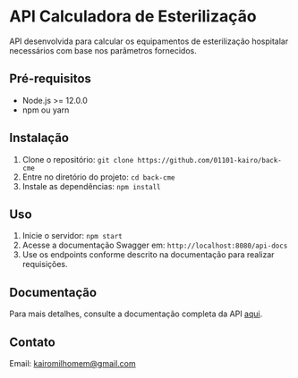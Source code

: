 # API Calculadora de Esterilização

API desenvolvida para calcular os equipamentos de esterilização hospitalar necessários com base nos parâmetros fornecidos.

## Pré-requisitos

- Node.js >= 12.0.0
- npm ou yarn

## Instalação

1. Clone o repositório: `git clone https://github.com/01101-kairo/back-cme`
2. Entre no diretório do projeto: `cd back-cme`
3. Instale as dependências: `npm install`

## Uso

1. Inicie o servidor: `npm start`
2. Acesse a documentação Swagger em: `http://localhost:8080/api-docs`
3. Use os endpoints conforme descrito na documentação para realizar requisições.

## Documentação

Para mais detalhes, consulte a documentação completa da API [aqui](https://back-cme.onrender.com/api-docs).

## Contato

Email: kairomilhomem@gmail.com
